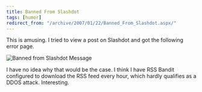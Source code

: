 ```yaml
---
title: Banned From Slashdot
tags: [humor]
redirect_from: "/archive/2007/01/22/Banned_From_Slashdot.aspx/"
---
```


This is amusing. I tried to view a post on Slashdot and got the
following error page.

![Banned from Slashdot
Message](https://haacked.com/assets/images/haacked_com/WindowsLiveWriter/BannedFromSlashdot_C2C/Banned-from-slashdot_thumb%5B3%5D.png)

I have no idea why that would be the case. I think I have RSS Bandit
configured to download the RSS feed every hour, which hardly qualifies
as a DDOS attack. Interesting.

